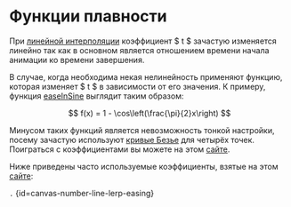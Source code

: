 # Функции плавности

При [линейной интерполяции](number-line-lerp.md) коэффициент $ t $ зачастую изменяется линейно так как в основном
является отношением времени
начала анимации ко времени завершения.

В случае, когда необходима некая нелинейность применяют функцию, которая изменяет $ t $ в зависимости от его значения. К
примеру, функция [easeInSine](https://easings.net/#easeInSine) выглядит таким образом:

$$  f(x) = 1 - \cos\left(\frac{\pi}{2}x\right)  $$

Минусом таких функций является невозможность тонкой настройки, посему зачастую
используют [кривые Безье](https://w.wiki/7eEb) для четырёх точек. Поиграться с коэффициентами вы можете на
этом [сайте](https://cubic-bezier.com).

Ниже приведены часто используемые коэффициенты, взятые на этом [сайте](https://easings.net):

```.``` {id=canvas-number-line-lerp-easing}